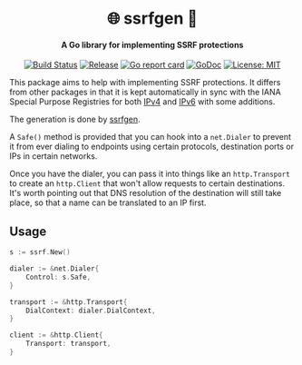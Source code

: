 <h1 align="center">
🌐 ssrfgen 🔐
</h1>
<h4 align="center">A Go library for implementing SSRF protections</h4>
<p align="center">
    <a href="https://github.com/daenney/ssrf/actions/workflows/test.yaml)"><img src="https://github.com/daenney/ssrf/actions/workflows/test.yaml/badge.svg?branch=main" alt="Build Status"></a>
	<a href="https://github.com/daenney/ssrf/releases"><img src="https://img.shields.io/github/release/daenney/ssrf.svg" alt="Release"></a>
    <a href="https://goreportcard.com/report/code.dny.dev/ssrf"><img src="https://goreportcard.com/badge/code.dny.dev/ssrf" alt="Go report card"></a>
    <a href="https://pkg.go.dev/code.dny.dev/ssrf"><img src="https://pkg.go.dev/badge/code.dny.dev/ssrf.svg" alt="GoDoc"></a>
    <a href="LICENSE"><img src="https://img.shields.io/github/license/daenney/ssrf" alt="License: MIT"></a>
</p>

This package aims to help with implementing SSRF protections. It differs from
other packages in that it is kept automatically in sync with the IANA Special
Purpose Registries for both [IPv4][ipv4] and [IPv6][ipv6] with some additions.

The generation is done by [ssrfgen](cmd/ssrfgen).

A `Safe()` method is provided that you can hook into a `net.Dialer` to prevent
it from ever dialing to endpoints using certain protocols, destination ports
or IPs in certain networks.

Once you have the dialer, you can pass it into things like an `http.Transport`
to create an `http.Client` that won't allow requests to certain destinations.
It's worth pointing out that DNS resolution of the destination will still take
place, so that a name can be translated to an IP first.

## Usage

```go
s := ssrf.New()

dialer := &net.Dialer{
	Control: s.Safe,
}

transport := &http.Transport{
	DialContext: dialer.DialContext,
}

client := &http.Client{
	Transport: transport,
}
```

[ipv4]: https://www.iana.org/assignments/iana-ipv4-special-registry/iana-ipv4-special-registry.xhtml
[ipv6]: https://www.iana.org/assignments/iana-ipv6-special-registry/iana-ipv6-special-registry.xhtml
